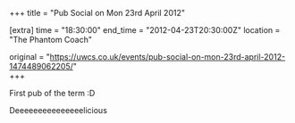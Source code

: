 +++
title = "Pub Social on Mon 23rd April 2012"

[extra]
time = "18:30:00"
end_time = "2012-04-23T20:30:00Z"
location = "The Phantom Coach"

original = "https://uwcs.co.uk/events/pub-social-on-mon-23rd-april-2012-1474489062205/"    
+++

First pub of the term :D

Deeeeeeeeeeeeeeelicious

